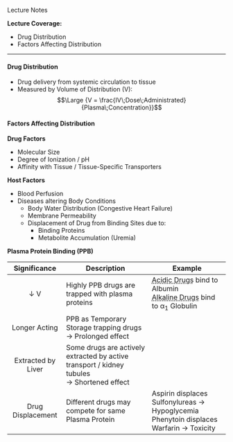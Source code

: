 Lecture Notes

**Lecture Coverage:**
- Drug Distribution
- Factors Affecting Distribution

---
#### **Drug Distribution**
- Drug delivery from systemic circulation to tissue
- Measured by Volume of Distribution (V):$$\Large {V = \frac{IV\;Dose\;Administrated}{Plasma\;Concentration}}$$


#### **Factors Affecting Distribution**
**Drug Factors**
- Molecular Size
- Degree of Ionization / pH
- Affinity with Tissue / Tissue-Specific Transporters

**Host Factors**
- Blood Perfusion
- Diseases altering Body Conditions
	- Body Water Distribution (Congestive Heart Failure)
	- Membrane Permeability
	- Displacement of Drug from Binding Sites due to:
		- Binding Proteins
		- Metabolite Accumulation (Uremia)

**Plasma Protein Binding (PPB)**

|  **Significance**  | **Description**                                                                              | Example                                                                                                                                                                                   |
| :----------------: | -------------------------------------------------------------------------------------------- | ----------------------------------------------------------------------------------------------------------------------------------------------------------------------------------------- |
|        ↓ V         | Highly PPB drugs are trapped with plasma proteins                                            | <abbr Title="Aspirin, Phenobarbitone, Warfarin">Acidic Drugs</abbr> bind to Albumin<br><abbr Title="Imipramine, Lidocaine, Prozosin">Alkaline Drugs</abbr> bind to α<sub>1</sub> Globulin |
|   Longer Acting    | PPB as Temporary Storage trapping drugs <br>→ Prolonged effect                               |                                                                                                                                                                                           |
| Extracted by Liver | Some drugs are actively extracted by active transport / kidney tubules<br>→ Shortened effect |                                                                                                                                                                                           |
| Drug Displacement  | Different drugs may compete for same Plasma Protein                                          | Aspirin displaces Sulfonylureas → Hypoglycemia<br>Phenytoin displaces Warfarin → Toxicity                                                                                                 |
